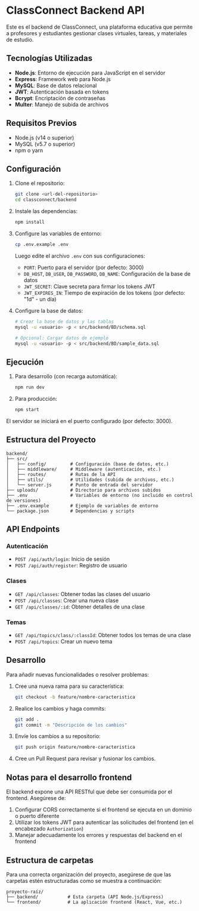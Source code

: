 
# ClassConnect Backend API

Este es el backend de ClassConnect, una plataforma educativa que permite a profesores y estudiantes gestionar clases virtuales, tareas, y materiales de estudio.

## Tecnologías Utilizadas

- **Node.js**: Entorno de ejecución para JavaScript en el servidor
- **Express**: Framework web para Node.js
- **MySQL**: Base de datos relacional
- **JWT**: Autenticación basada en tokens
- **Bcrypt**: Encriptación de contraseñas
- **Multer**: Manejo de subida de archivos

## Requisitos Previos

- Node.js (v14 o superior)
- MySQL (v5.7 o superior)
- npm o yarn

## Configuración

1. Clone el repositorio:
   ```bash
   git clone <url-del-repositorio>
   cd classconnect/backend
   ```

2. Instale las dependencias:
   ```bash
   npm install
   ```

3. Configure las variables de entorno:
   ```bash
   cp .env.example .env
   ```
   
   Luego edite el archivo `.env` con sus configuraciones:
   - `PORT`: Puerto para el servidor (por defecto: 3000)
   - `DB_HOST`, `DB_USER`, `DB_PASSWORD`, `DB_NAME`: Configuración de la base de datos
   - `JWT_SECRET`: Clave secreta para firmar los tokens JWT
   - `JWT_EXPIRES_IN`: Tiempo de expiración de los tokens (por defecto: "1d" - un día)

4. Configure la base de datos:
   ```bash
   # Crear la base de datos y las tablas
   mysql -u <usuario> -p < src/backend/BD/schema.sql
   
   # Opcional: Cargar datos de ejemplo
   mysql -u <usuario> -p < src/backend/BD/sample_data.sql
   ```

## Ejecución

1. Para desarrollo (con recarga automática):
   ```bash
   npm run dev
   ```

2. Para producción:
   ```bash
   npm start
   ```

El servidor se iniciará en el puerto configurado (por defecto: 3000).

## Estructura del Proyecto

```
backend/
├── src/
│   ├── config/         # Configuración (base de datos, etc.)
│   ├── middleware/     # Middleware (autenticación, etc.)
│   ├── routes/         # Rutas de la API
│   ├── utils/          # Utilidades (subida de archivos, etc.)
│   └── server.js       # Punto de entrada del servidor
├── uploads/            # Directorio para archivos subidos
├── .env                # Variables de entorno (no incluido en control de versiones)
├── .env.example        # Ejemplo de variables de entorno
└── package.json        # Dependencias y scripts
```

## API Endpoints

### Autenticación
- `POST /api/auth/login`: Inicio de sesión
- `POST /api/auth/register`: Registro de usuario

### Clases
- `GET /api/classes`: Obtener todas las clases del usuario
- `POST /api/classes`: Crear una nueva clase
- `GET /api/classes/:id`: Obtener detalles de una clase

### Temas
- `GET /api/topics/class/:classId`: Obtener todos los temas de una clase
- `POST /api/topics`: Crear un nuevo tema

## Desarrollo

Para añadir nuevas funcionalidades o resolver problemas:

1. Cree una nueva rama para su característica:
   ```bash
   git checkout -b feature/nombre-caracteristica
   ```

2. Realice los cambios y haga commits:
   ```bash
   git add .
   git commit -m "Descripción de los cambios"
   ```

3. Envíe los cambios a su repositorio:
   ```bash
   git push origin feature/nombre-caracteristica
   ```

4. Cree un Pull Request para revisar y fusionar los cambios.

## Notas para el desarrollo frontend

El backend expone una API RESTful que debe ser consumida por el frontend. Asegúrese de:

1. Configurar CORS correctamente si el frontend se ejecuta en un dominio o puerto diferente
2. Utilizar los tokens JWT para autenticar las solicitudes del frontend (en el encabezado `Authorization`)
3. Manejar adecuadamente los errores y respuestas del backend en el frontend

## Estructura de carpetas

Para una correcta organización del proyecto, asegúrese de que las carpetas estén estructuradas como se muestra a continuación:

```
proyecto-raíz/
├── backend/           # Esta carpeta (API Node.js/Express)
└── frontend/          # La aplicación frontend (React, Vue, etc.)
```
